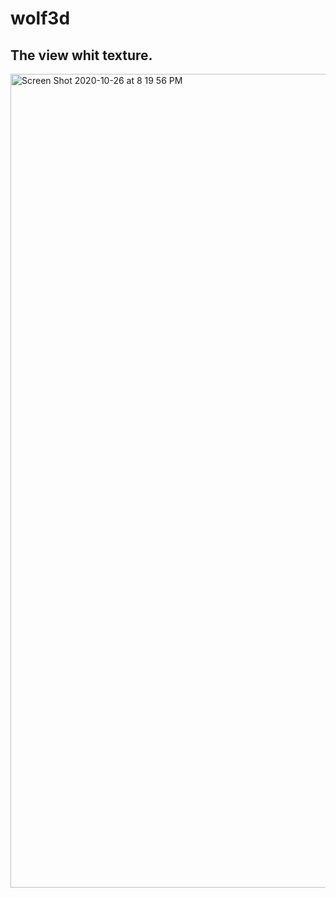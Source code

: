 # wolf3d
## The view whit texture.
<img width="1302" alt="Screen Shot 2020-10-26 at 8 19 56 PM" src="https://user-images.githubusercontent.com/36737715/97218506-139f3b80-17c9-11eb-8827-40a28ccf4ec7.png">
